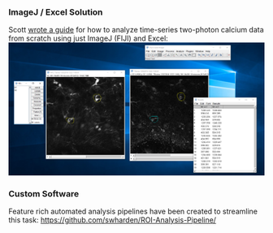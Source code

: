 ### ImageJ / Excel Solution

Scott [wrote a guide](2016-12-02-excel/readme.md) for how to analyze time-series two-photon calcium data from scratch using just ImageJ (FIJI) and Excel:
![](2016-12-02-excel/xmlroi.PNG)

### Custom Software
Feature rich automated analysis pipelines have been created to streamline this task:
https://github.com/swharden/ROI-Analysis-Pipeline/

